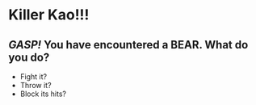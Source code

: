 # Killer Kao!!!

## *GASP!* You have encountered a BEAR. What do you do?
* Fight it?
* Throw it?
* Block its hits?


